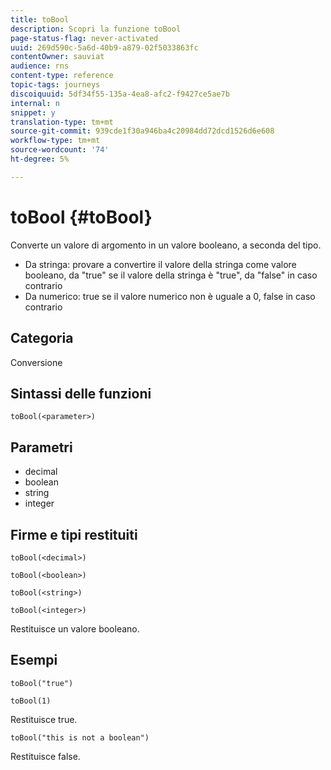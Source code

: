 ```yaml
---
title: toBool
description: Scopri la funzione toBool
page-status-flag: never-activated
uuid: 269d590c-5a6d-40b9-a879-02f5033863fc
contentOwner: sauviat
audience: rns
content-type: reference
topic-tags: journeys
discoiquuid: 5df34f55-135a-4ea8-afc2-f9427ce5ae7b
internal: n
snippet: y
translation-type: tm+mt
source-git-commit: 939cde1f30a946ba4c20984dd72dcd1526d6e608
workflow-type: tm+mt
source-wordcount: '74'
ht-degree: 5%

---
```



# toBool {#toBool}

Converte un valore di argomento in un valore booleano, a seconda del tipo.

* Da stringa: provare a convertire il valore della stringa come valore booleano, da &quot;true&quot; se il valore della stringa è &quot;true&quot;, da &quot;false&quot; in caso contrario
* Da numerico: true se il valore numerico non è uguale a 0, false in caso contrario

## Categoria

Conversione

## Sintassi delle funzioni

`toBool(<parameter>)`

## Parametri

* decimal
* boolean
* string
* integer

## Firme e tipi restituiti

`toBool(<decimal>)`

`toBool(<boolean>)`

`toBool(<string>)`

`toBool(<integer>)`

Restituisce un valore booleano.

## Esempi

`toBool("true")`

`toBool(1)`

Restituisce true.

`toBool("this is not a boolean")`

Restituisce false.
